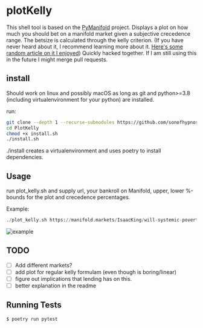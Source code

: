# plotKelly

This shell tool is based on the [PyManifold](https://github.com/bcongdon/PyManifold) project.
Displays a plot on how much you should bet on a manifold market given a subjective crecedence range. The betsize is calculated through the kelly criterion. (If you have never heard about it, I recommend learning more about it. [Here's some random article on it I enjoyed](https://www.lesswrong.com/posts/3pjv6uDvY9sqmsnvY/kelly-bet-on-everything))
Quickly hacked together. If I am still using this in the future I might merge pull requests.

## install
Should work on linux and possibly macOS as long as git and python>=3.8 (including virtualenvironment for your python) are installed.

run: 

``` bash
git clone --depth 1 --recurse-submodules https://github.com/sonofhypnos/PlotKelly
cd PlotKelly
chmod +x install.sh
./install.sh
```

./install creates a virtualenvironment and uses poetry to install dependencies.

## Usage
run plot_kelly.sh and supply url, your bankroll on Manifold, upper, lower %-bounds for the plot and crecedence percentages. 

Example:
```python
./plot_kelly.sh https://manifold.markets/IsaacKing/will-systemic-poverty-be-eliminated 800 1 100
```

![example](https://github.com/sonofhypnos/PyManifold/blob/main/pymanifold/readme-kelly.png)

## TODO

- [ ] Add different markets?
- [ ] add plot for regular kelly formulam (even though is boring/linear)
- [ ] figure out implications that lending has on this.
- [ ] better explanation in the readme

## Running Tests

```sh
$ poetry run pytest
```
